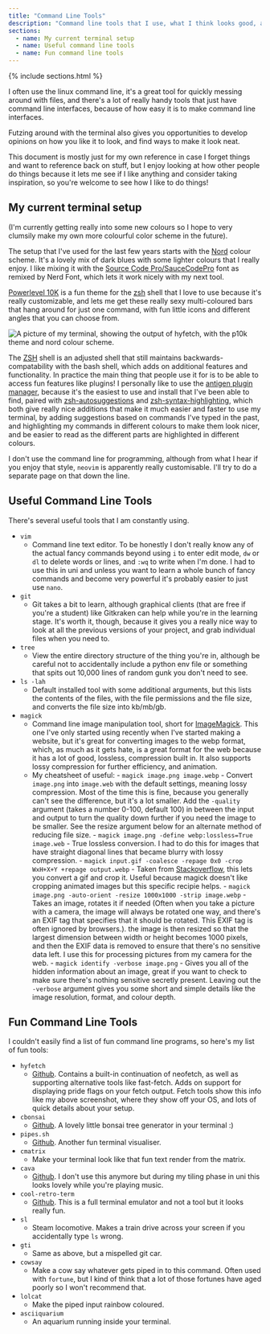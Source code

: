 ```yaml
---
title: "Command Line Tools"
description: "Command line tools that I use, what I think looks good, and some fun tools you can use to make things look nice :)"
sections:
  - name: My current terminal setup
  - name: Useful command line tools
  - name: Fun command line tools
---
```


{% include sections.html %}

I often use the linux command line, it's a great tool for quickly messing around with files, and there's a lot of really handy tools that just have command line interfaces, because of how easy it is to make command line interfaces.

Futzing around with the terminal also gives you opportunities to develop opinions on how you like it to look, and find ways to make it look neat.

This document is mostly just for my own reference in case I forget things and want to reference back on stuff, but I enjoy looking at how other people do things because it lets me see if I like anything and consider taking inspiration, so you're welcome to see how I like to do things!

## My current terminal setup

(I'm currently getting really into some new colours so I hope to very clumsily make my own more colourful color scheme in the future).

The setup that I've used for the last few years starts with the [Nord](https://www.nordtheme.com/) colour scheme. It's a lovely mix of dark blues with some lighter colours that I really enjoy. I like mixing it with the [Source Code Pro/SauceCodePro](https://www.nerdfonts.com/font-downloads) font as remixed by Nerd Font, which lets it work nicely with my next tool.

[Powerlevel 10K](https://github.com/romkatv/powerlevel10k) is a fun theme for the [zsh](https://zsh.sourceforge.io/) shell that I love to use because it's really customizable, and lets me get these really sexy multi-coloured bars that hang around for just one command, with fun little icons and different angles that you can choose from.

![A picture of my terminal, showing the output of hyfetch, with the p10k theme and nord colour scheme.](/assets/images/TerminalScreenshot.webp)

The [ZSH](https://zsh.sourceforge.io/) shell is an adjusted shell that still maintains backwards-compatability with the bash shell, which adds on additional features and functionality. In practice the main thing that people use it for is to be able to access fun features like plugins! I personally like to use the [antigen plugin manager](https://github.com/zsh-users/antigen), because it's the easiest to use and install that I've been able to find, paired with [zsh-autosuggestions](https://github.com/zsh-users/zsh-autosuggestions) and [zsh-syntax-highlighting](https://github.com/zsh-users/zsh-syntax-highlighting/), which both give really nice additions that make it much easier and faster to use my terminal, by adding suggestions based on commands I've typed in the past, and highlighting my commands in different colours to make them look nicer, and be easier to read as the different parts are highlighted in different colours.

I don't use the command line for programming, although from what I hear if you enjoy that style, `neovim` is apparently really customisable. I'll try to do a separate page on that down the line.

## Useful Command Line Tools

There's several useful tools that I am constantly using.

- `vim`
    - Command line text editor. To be honestly I don't really know any of the actual fancy commands beyond using `i` to enter edit mode, `dw` or `dl` to delete words or lines, and `:wq` to write when I'm done. I had to use this in uni and unless you want to learn a whole bunch of fancy commands and become very powerful it's probably easier to just use `nano`.
- `git`
    - Git takes a bit to learn, although graphical clients (that are free if you're a student) like Gitkraken can help while you're in the learning stage. It's worth it, though, because it gives you a really nice way to look at all the previous versions of your project, and grab individual files when you need to.
- `tree`
    - View the entire directory structure of the thing you're in, although be careful not to accidentally include a python env file or something that spits out 10,000 lines of random gunk you don't need to see.
- `ls -lah`
    - Default installed tool with some additional arguments, but this lists the contents of the files, with the file permissions and the file size, and converts the file size into kb/mb/gb.
- `magick`
    - Command line image manipulation tool, short for [ImageMagick](https://imagemagick.org). This one I've only started using recently when I've started making a website, but it's great for converting images to the webp format, which, as much as it gets hate, is a great format for the web because it has a lot of good, lossless, compression built in. It also supports lossy compression for further efficiency, and animation.
    - My cheatsheet of useful:
            - `magick image.png image.webp` - Convert `image.png` into `image.web` with the default settings, meaning lossy compression. Most of the time this is fine, because you generally can't see the difference, but it's a lot smaller. Add the `-quality` argument (takes a number 0-100, default 100) in between the input and output to turn the quality down further if you need the image to be smaller. See the resize argument below for an alternate method of reducing file size.
            - `magick image.png -define webp:lossless=True image.web` - True lossless conversion. I had to do this for images that have straight diagonal lines that became blurry with lossy compression.
            - `magick input.gif -coalesce -repage 0x0 -crop WxH+X+Y +repage output.webp` - Taken from [Stackoverflow](https://stackoverflow.com/questions/14036765/how-do-i-crop-an-animated-gif-using-imagemagick), this lets you convert a gif and crop it. Useful because magick doesn't like cropping animated images but this specific recipie helps.
            - `magick image.png -auto-orient -resize 1000x1000 -strip image.webp` - Takes an image, rotates it if needed (Often when you take a picture with a camera, the image will always be rotated one way, and there's an EXIF tag that specifies that it should be rotated. This EXIF tag is often ignored by browsers.). the image is then resized so that the largest dimension between width or height becomes 1000 pixels, and then the EXIF data is removed to ensure that there's no sensitive data left. I use this for processing pictures from my camera for the web.
            - `magick identify -verbose image.png` - Gives you all of the hidden information about an image, great if you want to check to make sure there's nothing sensitive secretly present. Leaving out the `-verbose` argument gives you some short and simple details like the image resolution, format, and colour depth.

## Fun Command Line Tools

I couldn't easily find a list of fun command line programs, so here's my list of fun tools:

- `hyfetch` 
    - [Github](https://github.com/hykilpikonna/hyfetch). Contains a built-in continuation of neofetch, as well as supporting alternative tools like fast-fetch. Adds on support for displaying pride flags on your fetch output. Fetch tools show this info like my above screenshot, where they show off your OS, and lots of quick details about your setup.
- `cbonsai`
    - [Github](https://github.com/mhzawadi/homebrew-cbonsai). A lovely little bonsai tree generator in your terminal :)
- `pipes.sh`
    - [Github](https://github.com/pipeseroni/pipes.sh). Another fun terminal visualiser.
- `cmatrix`
    - Make your terminal look like that fun text render from the matrix.
- `cava`
    - [Github](https://github.com/karlstav/cava). I don't use this anymore but during my tiling phase in uni this looks lovely while you're playing music.
- `cool-retro-term`
    - [Github](https://github.com/Swordfish90/cool-retro-term). This is a full terminal emulator and not a tool but it looks really fun.
- `sl`
    - Steam locomotive. Makes a train drive across your screen if you accidentally type `ls` wrong.
- `gti`
    - Same as above, but a mispelled git car.
- `cowsay`
    - Make a cow say whatever gets piped in to this command. Often used with `fortune`, but I kind of think that a lot of those fortunes have aged poorly so I won't recommend that.
- `lolcat`
    - Make the piped input rainbow coloured.
- `asciiquarium`
    - An aquarium running inside your terminal.
